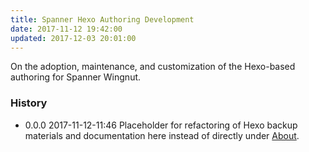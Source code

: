 ```yaml
---
title: Spanner Hexo Authoring Development
date: 2017-11-12 19:42:00
updated: 2017-12-03 20:01:00
---
```

On the adoption, maintenance, and customization of the Hexo-based authoring for Spanner Wingnut.  



### History ###

 * 0.0.0 2017-11-12-11:46 Placeholder for refactoring of Hexo backup materials and documentation here instead of directly under [About](../../hexo-about/).
 
